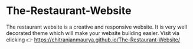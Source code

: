 # The-Restaurant-Website
The restaurant website is a creative and responsive website. It is very well decorated theme which will make your website building easier.
Visit via clicking :point_right: https://chitranjanmaurya.github.io/The-Restaurant-Website/
